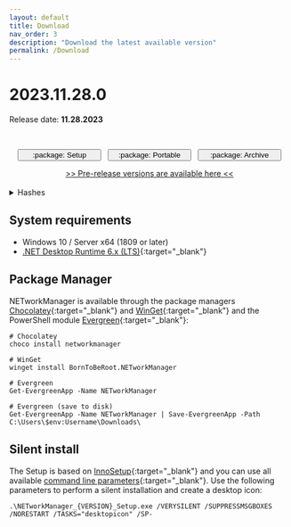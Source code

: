 ```yaml
---
layout: default
title: Download
nav_order: 3
description: "Download the latest available version"
permalink: /Download
---
```


# 2023.11.28.0

Release date: **11.28.2023**

<br />
<div style="text-align: center">  
  <p>
    <a href='https://github.com/BornToBeRoot/NETworkManager/releases/download/2023.11.28.0/NETworkManager_2023.11.28.0_Setup.exe' style="text-decoration: none;" target="_blank">
      <span class="fs-5"><button type="button" name="button" class="btn btn-primary" style="width: 9.375rem;">:package: Setup</button></span>
    </a>
    &nbsp;
    <a href='https://github.com/BornToBeRoot/NETworkManager/releases/download/2023.11.28.0/NETworkManager_2023.11.28.0_Portable.zip' style="text-decoration: none;" target="_blank">
      <span class="fs-5"><button type="button" name="button" class="btn btn-primary" style="width: 9.375rem;">:package: Portable</button></span>
    </a>
    &nbsp;
    <a href='https://github.com/BornToBeRoot/NETworkManager/releases/download/2023.11.28.0/NETworkManager_2023.11.28.0_Archive.zip' style="text-decoration: none;" target="_blank">
      <span class="fs-5"><button type="button" name="button" class="btn btn-primary" style="width: 9.375rem;">:package: Archive</button></span>
    </a>
  </p>  
  <a href='https://github.com/BornToBeRoot/NETworkManager/releases' target="_blank">>> Pre-release versions are available here <<</a>
</div>
<br />
<details>
  <summary>Hashes</summary>
  <table>
    <tr>
      <td style="text-align: center;"><b>File</b></td>
      <td style="text-align: center;"><b>Checksum</b> <code>SHA256</code></td>
    </tr>
    <tr>
      <td>Setup</td>
      <td><code>AD9D6E569BFA61F9657A6C823409E4D4B4B67CA4BD0CC5129CCBB0B673D5DF24</code></td>
    </tr>
    <tr>
      <td>Portable</td>
      <td><code>8D15ECE18013C07D806173E051FFA79406A6B5D6D00D1CD48F403C8BDBF7136F</code></td>
    </tr>
    <tr>
      <td>Archive</td>
      <td><code>39FAC00FBB16D6EFCC3AB571B42AE61C8789E500059F3ED893CE38BFA06CD189</code></td>
    </tr>
  </table>
</details>

## System requirements

- Windows 10 / Server x64 (1809 or later)
- [.NET Desktop Runtime 6.x (LTS)](https://dotnet.microsoft.com/download/dotnet/6.0){:target="\_blank"}

## Package Manager

NETworkManager is available through the package managers [Chocolatey](https://chocolatey.org/packages/NETworkManager){:target="\_blank"} and [WinGet](https://github.com/microsoft/winget-pkgs/tree/master/manifests/b/BornToBeRoot/NETworkManager/){:target="\_blank"} and the PowerShell module [Evergreen](https://github.com/aaronparker/evergreen){:target="\_blank"}:

```
# Chocolatey
choco install networkmanager

# WinGet
winget install BornToBeRoot.NETworkManager

# Evergreen
Get-EvergreenApp -Name NETworkManager

# Evergreen (save to disk)
Get-EvergreenApp -Name NETworkManager | Save-EvergreenApp -Path C:\Users\$env:Username\Downloads\
```

## Silent install

The Setup is based on [InnoSetup](https://jrsoftware.org/isinfo.php){:target="\_blank"} and you can use all available [command line parameters](https://jrsoftware.org/ishelp/index.php?topic=setupcmdline){:target="\_blank"}. Use the following parameters to perform a silent installation and create a desktop icon:

```
.\NETworkManager_{VERSION}_Setup.exe /VERYSILENT /SUPPRESSMSGBOXES /NORESTART /TASKS="desktopicon" /SP-
```
